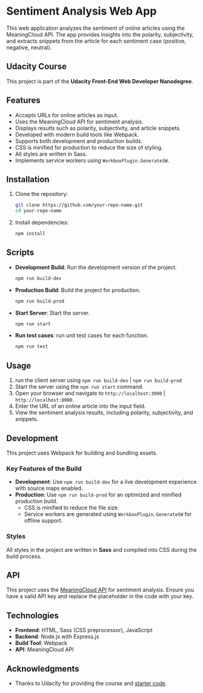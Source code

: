 
# Sentiment Analysis Web App

This web application analyzes the sentiment of online articles using the MeaningCloud API. 
The app provides insights into the polarity, subjectivity, and extracts snippets from the article for each sentiment case (positive, negative, neutral).


## Udacity Course

This project is part of the **Udacity Front-End Web Developer Nanodegree**.

## Features

- Accepts URLs for online articles as input.
- Uses the MeaningCloud API for sentiment analysis.
- Displays results such as polarity, subjectivity, and article snippets.
- Developed with modern build tools like Webpack.
- Supports both development and production builds.
- CSS is minified for production to reduce the size of styling.
- All styles are written in Sass.
- Implements service workers using `WorkboxPlugin.GenerateSW`.

## Installation

1. Clone the repository:

   ```bash
   git clone https://github.com/your-repo-name.git
   cd your-repo-name
   ```

2. Install dependencies:

   ```bash
   npm install
   ```

## Scripts

- **Development Build**: Run the development version of the project.

  ```bash
  npm run build-dev
  ```

- **Production Build**: Build the project for production.

  ```bash
  npm run build-prod
  ```

- **Start Server**: Start the server.

  ```bash
  npm run start
  ```
- **Run test cases**: run unit test cases for each function. 

  ```bash
  npm run test
  ```
## Usage

1. run the client server using `npm run build-dev` | `npm run build-prod`
2. Start the server using the `npm run start` command.
3. Open your browser and navigate to `http://localhost:3000` | `http://localhost:8000`.
4. Enter the URL of an online article into the input field.
5. View the sentiment analysis results, including polarity, subjectivity, and snippets.

## Development

This project uses Webpack for building and bundling assets. 

### Key Features of the Build

- **Development**: Use `npm run build-dev` for a live development experience with source maps enabled.
- **Production**: Use `npm run build-prod` for an optimized and minified production build.
  - CSS is minified to reduce the file size.
  - Service workers are generated using `WorkboxPlugin.GenerateSW` for offline support.

### Styles

All styles in the project are written in **Sass** and compiled into CSS during the build process.

## API

This project uses the [MeaningCloud API](https://www.meaningcloud.com/) for sentiment analysis. Ensure you have a valid API key and replace the placeholder in the code with your key.

## Technologies

- **Frontend**: HTML, Sass (CSS preprocessor), JavaScript
- **Backend**: Node.js with Express.js
- **Build Tool**: Webpack
- **API**: MeaningCloud API

## Acknowledgments

- Thanks to Udacity for providing the course and [starter code](https://github.com/Mido055/evaluate-news-nlp).